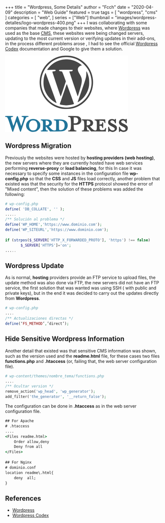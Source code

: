 +++
title = "Wordpress, Some Details"
author = "Fcch"
date = "2020-04-09"
description = "Web Guide"
featured = true
tags = [
    "wordpress",
    "cms"
]
categories = [
    "web",
]
series = ["Web"]
thumbnail = "images/wordpress-detalles/logo-wordpress-400.png"
+++
I was collaborating with some companies that made changes to their websites, where [Wordpress](https://wordpress.org/) was used as the base [CMS](https://es.wikipedia.org/wiki/Sistema_de_gesti%C3%B3n_de_contenidos), these websites were being changed servers, updating to the most current version or verifying updates in their add-ons, in the process different problems arose , I had to see the official [Wordpress Codex](https://codex.wordpress.org/) documentation and Google to give them a solution.

<!--more-->

![](/images/wordpress-detalles/logo-wordpress-400.png)

## Wordpress Migration

Previously the websites were hosted by **hosting providers (web hosting)**, the new servers where they are currently hosted have web services performing **reverse-proxy** or **load balancing**, for this In case it was necessary to specify some instances in the configuration file **wp-config.php** so that the **CSS** and **JS** files load correctly, another problem that existed was that the security for the **HTTPS** protocol showed the error of "Mixed content", then the solution of these problems was added the following:

```php
# wp-config.php
define( 'DB_COLLATE', '' );
.....
/** Solución al problema */
define('WP_HOME','https://www.dominio.com');
define('WP_SITEURL','https://www.dominio.com');

if (strpos($_SERVER['HTTP_X_FORWARDED_PROTO'], 'https') !== false)
       $_SERVER['HTTPS']='on';
.....
```

## Wordpress Update

As is normal, **hosting** providers provide an FTP service to upload files, the update method was also done via FTP, the new servers did not have an FTP service, the first solution that was wanted was using SSH ( with public and private keys), but in the end it was decided to carry out the updates directly from **Wordpress**.

```php
# wp-config.php
....
/** Actualizaciones directas */
define(‘FS_METHOD’,’direct’);
```

## Hide Sensitive Wordpress Information

Another detail that existed was that sensitive CMS information was shown, such as the version used and the **readme.html** file, for these cases two files **functions.php** and **.htaccess** (or, failing that, the web server configuration file).

```php
# wp-content/themes/nombre_tema/functions.php
....
/** Ocultar version */
remove_action('wp_head', 'wp_generator');
add_filter('the_generator', '__return_false');
```

The configuration can be done in **.htaccess** as in the web server configuration file.

```cmd
## For Apache
# .htaccess
....
<Files readme.html>
	Order allow,deny
	Deny from all
</Files>

## For Nginx
# dominio.conf
location readme\.html{
	deny  all;
}
```

## References

- [Wordpress](https://wordpress.org/)
- [Wordpress Codex](https://codex.wordpress.org/)